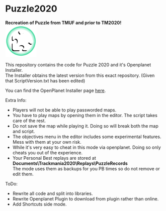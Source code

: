# Puzzle2020
**Recreation of Puzzle from TMUF and prior to TM2020!**
<br/>
<img src="https://github.com/Plambt/Puzzle2020/raw/main/PuzzleLogo.png" alt="PuzzleLogo" width="100" height="100"/>
<br/>


This repository contains the code for Puzzle 2020 and it's Openplanet Installer.  
The Installer obtains the latest version from this exact repository. (Given that ScriptVersion.txt has been edited)  

You can find the OpenPlanet Installer page [here](https://openplanet.dev/plugin/puzzleupdater).

Extra Info:
- Players will not be able to play passworded maps.
- You have to play maps by opening them in the editor. The script takes care of the rest.
- Do not save the map while playing it. Doing so will break both the map and script.
- The objectives menu in the editor includes some experimental features. Mess with them at your own risk.
- While it's very easy to cheat in this mode via openplanet. Doing so only cheats you out of the experience.
- Your Personal Best replays are stored at **Documents\Trackmania2020\Replays\PuzzleRecords**  
The mode uses them as backups for you PB times so do not remove or edit them.

ToDo:
- Rewrite all code and split into libraries.
- Rewrite Openplanet Plugin to download from plugin rather than online.
- Add Shortcuts side mode.